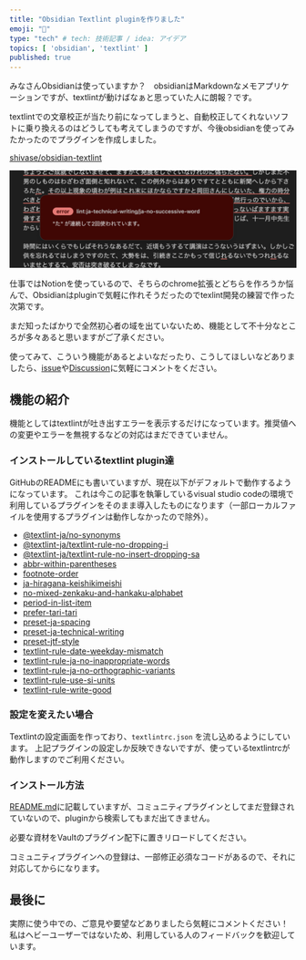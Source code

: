```yaml
---
title: "Obsidian Textlint pluginを作りました"
emoji: "📔"
type: "tech" # tech: 技術記事 / idea: アイデア
topics: [ 'obsidian', 'textlint' ]
published: true
---
```


みなさんObsidianは使っていますか？　obsidianはMarkdownなメモアプリケーションですが、textlintが動けばなぁと思っていた人に朗報？です。

textlintでの文章校正が当たり前になってしまうと、自動校正してくれないソフトに乗り換えるのはどうしても考えてしまうのですが、今後obsidianを使ってみたかったのでプラグインを作成しました。

[shivase/obsidian-textlint](https://github.com/shivase/obsidian-textlint)

![動作イメージ](/images/011/sample-image.png)

仕事ではNotionを使っているので、そちらのchrome拡張とどちらを作ろうか悩んで、Obsidianはpluginで気軽に作れそうだったのでtexlint開発の練習で作った次第です。

まだ知ったばかりで全然初心者の域を出ていないため、機能として不十分なところが多々あると思いますがご了承ください。

使ってみて、こういう機能があるとよいなだったり、こうしてほしいなどありましたら、[issue](https://github.com/shivase/obsidian-textlint/issues)や[Discussion](https://github.com/shivase/obsidian-textlint/discussions)に気軽にコメントをください。

## 機能の紹介

機能としてはtextlintが吐き出すエラーを表示するだけになっています。推奨値への変更やエラーを無視するなどの対応はまだできていません。

### インストールしているtextlint plugin達

GitHubのREADMEにも書いていますが、現在以下がデフォルトで動作するようになっています。
これは今この記事を執筆しているvisual studio codeの環境で利用しているプラグインをそのまま導入したものになります（一部ローカルファイルを使用するプラグインは動作しなかったので除外）。

- [@textlint-ja/no-synonyms](https://github.com/textlint-ja/textlint-rule-no-synonyms)
- [@textlint-ja/textlint-rule-no-dropping-i](https://github.com/textlint-ja/textlint-rule-no-dropping-i)
- [@textlint-ja/textlint-rule-no-insert-dropping-sa](https://github.com/textlint-ja/textlint-rule-no-insert-dropping-sa)
- [abbr-within-parentheses](https://github.com/azu/textlint-rule-abbr-within-parentheses)
- [footnote-order](https://github.com/textlint-rule/textlint-rule-footnote-order)
- [ja-hiragana-keishikimeishi](https://github.com/lostandfound/textlint-rule-ja-hiragana-keishikimeishi)
- [no-mixed-zenkaku-and-hankaku-alphabet](https://github.com/textlint-ja/textlint-rule-no-mixed-zenkaku-and-hankaku-alphabet)
- [period-in-list-item](https://github.com/textlint-rule/textlint-rule-period-in-list-item)
- [prefer-tari-tari](https://github.com/textlint-ja/textlint-rule-prefer-tari-tari)
- [preset-ja-spacing](https://github.com/textlint-ja/textlint-rule-preset-ja-spacing)
- [preset-ja-technical-writing](https://github.com/textlint-ja/textlint-rule-preset-ja-technical-writing)
- [preset-jtf-style](https://github.com/textlint-ja/textlint-rule-preset-JTF-style)
- [textlint-rule-date-weekday-mismatch](https://github.com/textlint-rule/textlint-rule-date-weekday-mismatch)
- [textlint-rule-ja-no-inappropriate-words](https://github.com/textlint-ja/textlint-rule-ja-no-inappropriate-words)
- [textlint-rule-ja-no-orthographic-variants](https://github.com/textlint-ja/textlint-rule-ja-no-orthographic-variants)
- [textlint-rule-use-si-units](https://github.com/kn1cht/textlint-rule-use-si-units)
- [textlint-rule-write-good](https://github.com/textlint-rule/textlint-rule-write-good)

### 設定を変えたい場合

Textlintの設定画面を作っており、`textlintrc.json` を流し込めるようにしています。
上記プラグインの設定しか反映できないですが、使っているtextlintrcが動作しますのでご利用ください。

### インストール方法

[README.md](https://github.com/shivase/obsidian-textlint/blob/master/README.md)に記載していますが、コミュニティプラグインとしてまだ登録されていないので、pluginから検索してもまだ出てきません。

必要な資材をVaultのプラグイン配下に置きリロードしてください。

コミュニティプラグインへの登録は、一部修正必須なコードがあるので、それに対応してからになります。

## 最後に

実際に使う中での、ご意見や要望などありましたら気軽にコメントください！
私はヘビーユーザーではないため、利用している人のフィードバックを歓迎しています。
